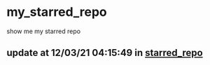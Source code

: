 # my_starred_repo
show me my starred repo

update at 12/03/21 04:15:49 in [starred_repo](./index.html)
---

